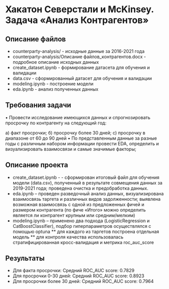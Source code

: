 # Хакатон Северстали и McKinsey. Задача «Анализ Контрагентов»

## Описание файлов

* counterparty-analysis/ - исходные данные за 2016-2021 года
* counterparty-analysis/Описание файлов_контрагентов.docx - подробное описание исходных данных
* create_dataset.ipynb - формирование датасета для обучения и валидации
* data.csv - сформированный датасет для обучения и валидации
* modeling.ipynb - построение модели
* eda.ipynb - анализ полученных данных 

## Требования задачи
•	Провести исследование имеющихся данных и спрогнозировать просрочку по контрагенту на следующий год: 

   a) факт просрочки; 
   б) просрочку более 30 дней; 
   с) просрочку в диапазоне от 60 до 90 дней
• По представленным данные за разные годы с различным набором информации провести EDA, определить и визуализировать взаимосвязи и самые значимые факторы;


## Описание проекта

* create_dataset.ipynb - - сформирован итоговый файл для обучения модели (data.csv), полученный в результате совмещения данных за 2019-2021 года; проведена очистка и предобработка данных.
* eda.ipynb – проведен разведочный анализ данных, визуализирована взаимосвязь таргета и различных видов задолженности; выявлена возможная взаимосвязь с одной из предложенных фичей и размером контрагента (по фиче «Итого» можно определить является ли контрагент крупным или средним/мелким)
* modeling.ipynb – применено два подхода (LogisticRegression и CatBoostClassifier), подбор гиперпараметров осуществлялся с помощью optuna
  ** для каждого из таргетов построена отдельная модель
  ** для контроля качества использовалась стратифицированная кросс-валидация и метрика  roc_auc_score 

## Результаты
* Для факта просрочки: Средний ROC_AUC score: 0.7829
* Для просрочки 0-30 дней: Средний ROC_AUC score: 0.8923
* Для просрочки более 30 дней: Средний ROC_AUC score: 0.7964

